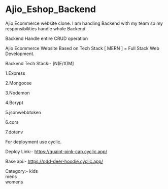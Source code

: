 # Ajio_Eshop_Backend

Ajio Ecommerce website clone. I am handling Backend with my team so my responsibilities handle whole Backend.

Backend Handle entire CRUD operation 

Ajio Ecommerce Website Based on Tech Stack [ MERN ] = Full Stack Web Development.

Backend Tech Stack:- [N(E/X)M]

1.Express

2.Mongoose

3.Nodemon

4.Bcrypt

5.jsonwebbtoken

6.cors

7.dotenv

For deployment use cyclic.

Deploy Link:- https://quaint-pink-cap.cyclic.app/

Base api:- https://odd-deer-hoodie.cyclic.app/

Category:-
              kids </br>
              mens </br>
              womens </br>
